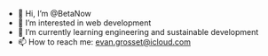 - 👋 Hi, I’m @BetaNow
- 👀 I’m interested in web development
- 🌱 I’m currently learning engineering and sustainable development
- 📫 How to reach me: evan.grosset@icloud.com

<!---
BetaNow/BetaNow is a ✨ special ✨ repository because its `README.md` (this file) appears on your GitHub profile.
You can click the Preview link to take a look at your changes.
--->
